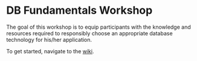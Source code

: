 # DB Fundamentals Workshop

The goal of this workshop is to equip participants with the knowledge and
resources required to responsibly choose an appropriate database technology for
his/her application.

To get started, navigate to the
[wiki](https://github.com/dalealleshouse/db-fundamentals/wiki).
